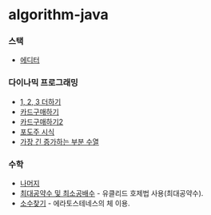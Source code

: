 # algorithm-java

### 스택
  - [에디터](https://github.com/eunjeongsong/algorithm-java/blob/master/BJ1406.java)


### 다이나믹 프로그래밍
  - [1, 2, 3 더하기](https://github.com/eunjeongsong/algorithm-java/blob/master/BJ9095.java)
  - [카드구매하기](https://github.com/eunjeongsong/algorithm-java/blob/master/BJ11052.java)
  - [카드구매하기2](https://github.com/eunjeongsong/algorithm-java/blob/master/BJ16194.java)
  - [포도주 시식](https://github.com/eunjeongsong/algorithm-java/blob/master/BJ2156.java)
  - [가장 긴 증가하는 부분 수열](https://github.com/eunjeongsong/algorithm-java/blob/master/BJ11053.java)


### 수학
  - [나머지](https://github.com/eunjeongsong/algorithm-java/blob/master/BJ10430.java)    
  - [최대공약수 및 최소공배수](https://github.com/eunjeongsong/algorithm-java/blob/master/BJ2609.java) - 유클리드 호제법 사용(최대공약수).
  - [소수찾기](https://github.com/eunjeongsong/algorithm-java/blob/master/BJ1978.java) - 에라토스테네스의 체 이용.
